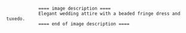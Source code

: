 
                ==== image description ====
                Elegant wedding attire with a beaded fringe dress and tuxedo.
                ==== end of image description ====
                